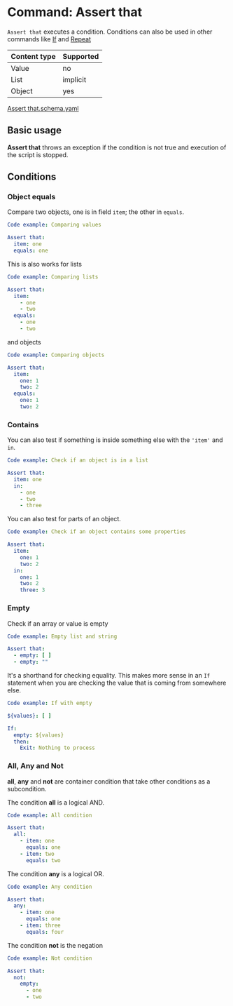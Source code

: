 # Command: Assert that

`Assert that` executes a condition. Conditions can also be used in other commands like [If](../control-flow/If.md)
and [Repeat](../control-flow/Repeat.md)

| Content type | Supported |
|--------------|-----------|
| Value        | no        |
| List         | implicit  |
| Object       | yes       |

[Assert that.schema.yaml](schema/Assert%20that.schema.yaml)

## Basic usage

**Assert that** throws an exception if the condition is not true and execution of the script is stopped.

## Conditions

### Object equals

Compare two objects, one is in field `item`; the other in `equals`.

```yaml instacli
Code example: Comparing values

Assert that:
  item: one
  equals: one
```

This is also works for lists

```yaml instacli
Code example: Comparing lists

Assert that:
  item:
    - one
    - two
  equals:
    - one
    - two
```

and objects

```yaml instacli
Code example: Comparing objects

Assert that:
  item:
    one: 1
    two: 2
  equals:
    one: 1
    two: 2
```

### Contains

You can also test if something is inside something else with the `'item'` and `in`.

```yaml instacli
Code example: Check if an object is in a list

Assert that:
  item: one
  in:
    - one
    - two
    - three
```

You can also test for parts of an object.

```yaml instacli
Code example: Check if an object contains some properties

Assert that:
  item:
    one: 1
    two: 2
  in:
    one: 1
    two: 2
    three: 3
```

### Empty

Check if an array or value is empty

```yaml instacli
Code example: Empty list and string

Assert that:
  - empty: [ ]
  - empty: ""
```

It's a shorthand for checking equality. This makes more sense in an `If` statement when you are checking the value that
is coming from somewhere else.

```yaml instacli
Code example: If with empty

${values}: [ ]

If:
  empty: ${values}
  then:
    Exit: Nothing to process
```

### All, Any and Not

**all**, **any** and **not** are container condition that take other conditions as a subcondition.

The condition **all** is a logical AND.

```yaml instacli
Code example: All condition

Assert that:
  all:
    - item: one
      equals: one
    - item: two
      equals: two
```

The condition **any** is a logical OR.

```yaml instacli
Code example: Any condition

Assert that:
  any:
    - item: one
      equals: one
    - item: three
      equals: four
```

The condition **not** is the negation

```yaml instacli
Code example: Not condition

Assert that:
  not:
    empty:
      - one
      - two
```



